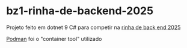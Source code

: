 # bz1-rinha-de-backend-2025

Projeto feito em dotnet 9 C# para competir na [rinha de back end 2025](https://github.com/zanfranceschi/rinha-de-backend-2025)

[Podman](https://podman.io/) foi o "container tool" utilizado
